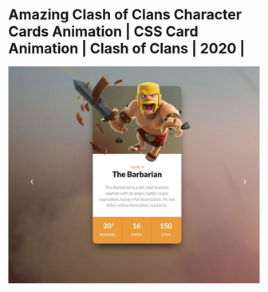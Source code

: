 # Amazing Clash of Clans Character Cards Animation | CSS Card Animation | Clash of Clans | 2020 |


![Coc Card](img1.JPG)
